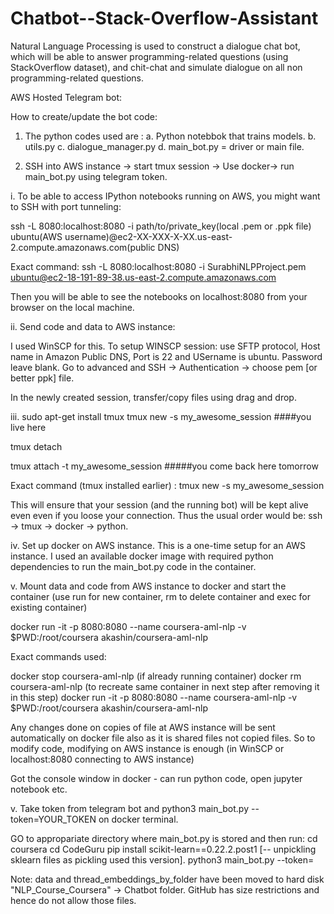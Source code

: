 # Chatbot--Stack-Overflow-Assistant
Natural Language Processing is used to construct a dialogue chat bot, which will be able to  answer programming-related questions (using StackOverflow dataset), and  chit-chat and simulate dialogue on all non programming-related questions.

AWS Hosted Telegram bot:

How to create/update the bot code:

1. The python codes used are :
a. Python notebbok that trains models.
b. utils.py
c. dialogue_manager.py
d. main_bot.py = driver or main file.

2. SSH into AWS instance -> start tmux session -> Use docker-> run main_bot.py using telegram token.

i. To be able to access IPython notebooks running on AWS, you might want to SSH with port tunneling:

ssh -L 8080:localhost:8080 -i path/to/private_key(local .pem or .ppk file) ubuntu(AWS username)@ec2-XX-XXX-X-XX.us-east-2.compute.amazonaws.com(public DNS)

Exact command: ssh -L 8080:localhost:8080 -i SurabhiNLPProject.pem ubuntu@ec2-18-191-89-38.us-east-2.compute.amazonaws.com

Then you will be able to see the notebooks on localhost:8080 from your browser on the local machine.

ii. Send code and data to AWS instance:

I used WinSCP for this. To setup WINSCP session: use SFTP protocol, Host name in Amazon Public DNS, Port is 22 and USername is ubuntu. Password leave blank. Go to advanced and SSH -> Authentication -> choose pem [or better ppk] file.

In the newly created session, transfer/copy files using drag and drop.

iii. sudo apt-get install tmux 
tmux new -s my_awesome_session
####you live here


tmux detach

tmux attach -t my_awesome_session
#####you come back here tomorrow

Exact command (tmux installed earlier) : tmux new -s my_awesome_session

This will ensure that your session (and the running bot) will be kept alive even even if you loose your connection. Thus the usual order would be: ssh -> tmux -> docker -> python.

iv. Set up docker on AWS instance. This is a one-time setup for an AWS instance. I used an available docker image with required python dependencies to run the main_bot.py code in the container.

v. Mount data and code from AWS instance to docker and start the container (use run for new container, rm to delete container and exec for existing container)

docker run -it -p 8080:8080 --name coursera-aml-nlp -v $PWD:/root/coursera akashin/coursera-aml-nlp

Exact commands used: 

docker stop coursera-aml-nlp (if already running container)
docker rm coursera-aml-nlp (to recreate same container in next step after removing it in this step)
docker run -it -p 8080:8080 --name coursera-aml-nlp -v $PWD:/root/coursera akashin/coursera-aml-nlp

Any changes done on copies of file at AWS instance will be sent automatically on docker file also as it is shared files not copied files. So to modify code, modifying on AWS instance is enough (in WinSCP or localhost:8080 connecting to AWS instance)

Got the console window in docker - can run python code, open jupyter notebook etc.

v. Take token from telegram bot and python3 main_bot.py --token=YOUR_TOKEN on docker terminal.

GO to appropariate directory where main_bot.py is stored and then run:
cd coursera
cd CodeGuru
pip install scikit-learn==0.22.2.post1 [-- unpickling sklearn files as pickling used this version].
python3 main_bot.py --token=<token>

Note: data and thread_embeddings_by_folder have been moved to hard disk "NLP_Course_Coursera" -> Chatbot folder. GitHub has size restrictions and hence do not allow those files.
